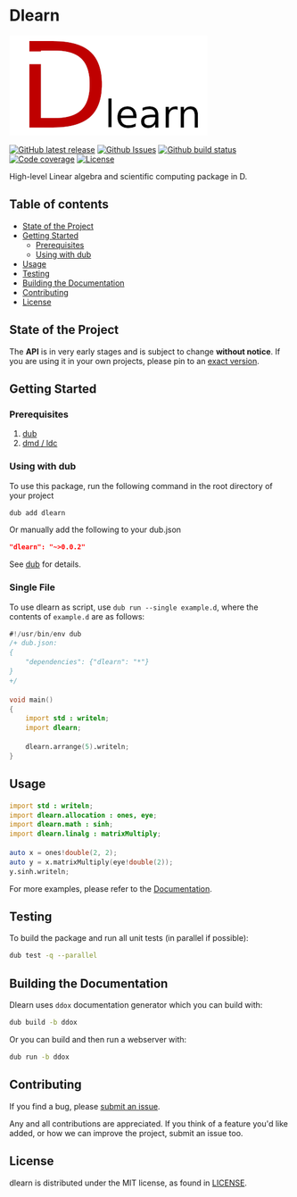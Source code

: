 # Dlearn

![Dlearn logo](logo.png)

[![GitHub latest release](https://img.shields.io/github/release/rjkilpatrick/dlearn.svg?maxAge=86400&style=flat-square)](https://github.com/rjkilpatrick/dlearn/releases)
[![Github Issues](https://img.shields.io/github/issues/rjkilpatrick/dlearn?style=flat-square)](https://github.com/rjkilpatrick/dlearn/issues)
[![Github build status](https://img.shields.io/github/workflow/status/rjkilpatrick/dlearn/dub%20unit%20tests?style=flat-square)](https://github.com/rjkilpatrick/dlearn/actions/workflows/unit-test.yml)
[![Code coverage](https://img.shields.io/codecov/c/github/rjkilpatrick/dlearn?style=flat-square)](https://app.codecov.io/gh/rjkilpatrick/dlearn)
[![License](https://img.shields.io/github/license/rjkilpatrick/dlearn?style=flat-square)](https://github.com/rjkilpatrick/dlearn/blob/main/LICENSE)

High-level Linear algebra and scientific computing package in D.

## Table of contents

- [State of the Project](#state-of-the-project)
- [Getting Started](#getting-started)
  - [Prerequisites](#prerequisites)
  - [Using with dub](#using-with-dub)
- [Usage](#usage)
- [Testing](#testing)
- [Building the Documentation](#building-the-documentation)
- [Contributing](#contributing)
- [License](#license)

## State of the Project

The **API** is in very early stages and is subject to change **without notice**.
If you are using it in your own projects, please pin to an [exact version](https://github.com/dlang/dub/wiki/Version-management).

## Getting Started

### Prerequisites

1. [dub](https://dub.pm/)
1. [dmd / ldc](https://dlang.org/download.html)

### Using with dub

To use this package, run the following command in the root directory of your project

```sh
dub add dlearn
```

Or manually add the following to your dub.json

```json
"dlearn": "~>0.0.2"
```

See [dub](https://code.dlang.org/packages/dlearn) for details.

### Single File

To use dlearn as script, use `dub run --single example.d`, where the contents of `example.d` are as follows:

```d
#!/usr/bin/env dub
/+ dub.json:
{
    "dependencies": {"dlearn": "*"}
}
+/

void main()
{
    import std : writeln;
    import dlearn;

    dlearn.arrange(5).writeln;
}
```

## Usage

```d
import std : writeln;
import dlearn.allocation : ones, eye;
import dlearn.math : sinh;
import dlearn.linalg : matrixMultiply;

auto x = ones!double(2, 2);
auto y = x.matrixMultiply(eye!double(2));
y.sinh.writeln;
```

For more examples, please refer to the [Documentation](https://rjkilpatrick.github.io/dlearn/).

## Testing

To build the package and run all unit tests (in parallel if possible):

```sh
dub test -q --parallel
```

## Building the Documentation

Dlearn uses `ddox` documentation generator which you can build with:

```sh
dub build -b ddox
```

Or you can build and then run a webserver with:

```sh
dub run -b ddox
```

## Contributing

If you find a bug, please [submit an issue](https://github.com/rjkilpatrick/dlearn/issues).

Any and all contributions are appreciated.
If you think of a feature you'd like added, or how we can improve the project, submit an issue too.

## License

dlearn is distributed under the MIT license, as found in [LICENSE](LICENSE).
